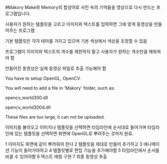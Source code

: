 #Makory
Make와 Memory의 합성어로 사진 속의 기억들을 영상으로 다시 만드는 프로그램입니다.

사용자가 원하는 템플릿을 고르고 이미지와 텍스트를 입력하면 그에 맞게 동영상을 만들어주는 프로그램

기본 템플릿은 각각 테마를 가지고 있으며 기본 색상에서 색상을 조정할 수 있음

프로그램이 이미지와 텍스트의 개수를 제한하지 말고 사용자가 원하는 개수만큼 채워져야 함

만들어진 동영상은 실제 동영상 파일로 추출 가능해야 함



You have to setup OpenGL, OpenCV.

You will need to add a file in 'Makory' folder, such as:

opencv_world300.dll

opencv_world300d.dll

These files are too large, it can not be uploaded.





이미지를 불러오고 이미지나 템플릿을 선택하면 타임라인에 순서대로 들어가며 타임라인에 있는 템플릿을 선택하면 화면에 OpenGL로 뿌려주는 것까지 완료.

1 이미지도 화면에 같이 뿌려줘야 한다
2 템플릿을 제대로 만들어 추가하고
3 애니메이션 기능이 들어가야하고
4 템플릿별로 편집 기능을 추가해야함
5 타임라인에서 순서를 바꿀 수 있어야함
6 텍스트 매핑 구현
7 최종 동영상 추출
